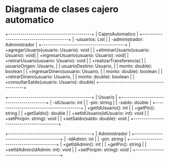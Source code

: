 # Diagrama de clases cajero automatico

+-----------------------------------------+
|              CajeroAutomatico           |
+-----------------------------------------+
| -usuarios: List<Usuario>                |
| -administrador: Administrador          |
+-----------------------------------------+
| +agregarUsuario(usuario: Usuario): void |
| +eliminarUsuario(usuario: Usuario): void|
| +ingresarUsuario(usuario: Usuario): void|
| +retirarUsuario(usuario: Usuario): void |
| +realizarTransferencia(                  |
|    usuarioOrigen: Usuario,              |
|    usuarioDestino: Usuario,             |
|    monto: double): boolean              |
| +ingresarDinero(usuario: Usuario,       |
|    monto: double): boolean              |
| +retirarDinero(usuario: Usuario,        |
|    monto: double): boolean              |
| +consultarSaldo(usuario: Usuario): double|
+-----------------------------------------+

+-----------------------------------------+
|                 Usuario                 |
+-----------------------------------------+
| -idUsuario: int                         |
| -pin: string                            |
| -saldo: double                         |
+-----------------------------------------+
| +getIdUsuario(): int                    |
| +getPin(): string                       |
| +getSaldo(): double                     |
| +setIdUsuario(idUsuario: int): void     |
| +setPin(pin: string): void              |
| +setSaldo(saldo: double): void          |
+-----------------------------------------+

+-----------------------------------------+
|            Administrador               |
+-----------------------------------------+
| -idAdmin: int                          |
| -pin: string                           |
+-----------------------------------------+
| +getIdAdmin(): int                     |
| +getPin(): string                      |
| +setIdAdmin(idAdmin: int): void        |
| +setPin(pin: string): void             |
+-----------------------------------------+


